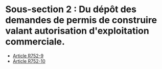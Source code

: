 # Sous-section 2 : Du dépôt des demandes de permis de construire valant autorisation d'exploitation commerciale.

- [Article R752-9](article-r752-9.md)
- [Article R752-10](article-r752-10.md)
